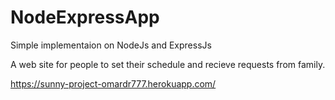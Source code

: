 # NodeExpressApp
Simple implementaion on NodeJs and ExpressJs

A web site for people to set their schedule and recieve requests from family.

  https://sunny-project-omardr777.herokuapp.com/
